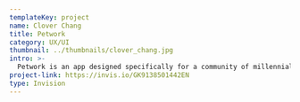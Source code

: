 ```yaml
---
templateKey: project
name: Clover Chang
title: Petwork
category: UX/UI
thumbnail: ../thumbnails/clover_chang.jpg
intro: >-
  Petwork is an app designed specifically for a community of millennials pet owners, which encourages them to communicate and exchange pet care knowledge in the hope of transitioning a first-time pet owner to an experienced pet owner.
project-link: https://invis.io/GK9138501442EN
type: Invision
---
```

